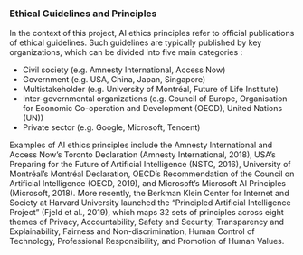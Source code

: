 ### Ethical Guidelines and Principles

In the context of this project, AI ethics principles refer to official publications of ethical guidelines. Such guidelines are typically published by key organizations, which can be divided into five main categories <dt-cite cite="fjeld2019principled"></dt-cite>:

- Civil society (e.g. Amnesty International, Access Now)
- Government (e.g. USA, China, Japan, Singapore)
- Multistakeholder (e.g. University of Montréal, Future of Life Institute)
- Inter-governmental organizations (e.g. Council of Europe, Organisation for Economic Co-operation and Development (OECD), United Nations (UN))
- Private sector (e.g. Google, Microsoft, Tencent)

Examples of AI ethics principles include the Amnesty International and Access Now’s Toronto Declaration (Amnesty International, 2018), USA’s Preparing for the Future of Artificial Intelligence (NSTC, 2016), University of Montréal’s Montréal Declaration, OECD’s Recommendation of the Council on Artificial Intelligence (OECD, 2019), and Microsoft’s Microsoft AI Principles (Microsoft, 2018). More recently, the Berkman Klein Center for Internet and Society at Harvard University launched the “Principled Artificial Intelligence Project” (Fjeld et al., 2019), which maps 32 sets of principles across eight themes of Privacy, Accountability, Safety and Security, Transparency and Explainability, Fairness and Non-discrimination, Human Control of Technology, Professional Responsibility, and Promotion of Human Values.